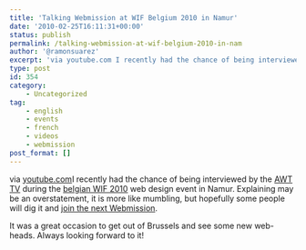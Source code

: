 ```yaml
---
title: 'Talking Webmission at WIF Belgium 2010 in Namur'
date: '2010-02-25T16:11:31+00:00'
status: publish
permalink: /talking-webmission-at-wif-belgium-2010-in-nam
author: '@ramonsuarez'
excerpt: 'via youtube.com I recently had the chance of being interviewed by the AWT TV during the belgian WIF 2010 web design event in Namur. Explaining may be an overstatement, it is more like mumbling, but hopefully some people will dig it and join the ne...'
type: post
id: 354
category:
    - Uncategorized
tag:
    - english
    - events
    - french
    - videos
    - webmission
post_format: []
---
```

via [youtube.com](http://www.youtube.com/watch?v=eKlNzLUusw4&feature=youtu.be)</div>I recently had the chance of being interviewed by the [AWT TV](http://www.youtube.com/user/awtbe) during the [belgian WIF 2010](http://wif-dogstudio.be/) web design event in Namur. Explaining may be an overstatement, it is more like mumbling, but hopefully some people will dig it and [join the next Webmission](http://wiki.webmission.be).

It was a great occasion to get out of Brussels and see some new web-heads. Always looking forward to it!

</div>
